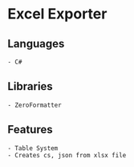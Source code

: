 # Excel Exporter

Languages
----
    - C#

Libraries
----
    - ZeroFormatter


Features
----
    - Table System
    - Creates cs, json from xlsx file

